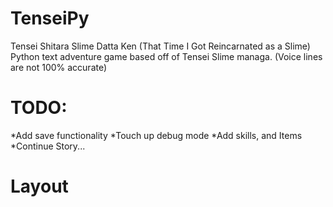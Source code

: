 # TenseiPy

Tensei Shitara Slime Datta Ken (That Time I Got Reincarnated as a Slime)
Python text adventure game based off of Tensei Slime managa. (Voice lines are not 100% accurate)



# TODO:
*Add save functionality
*Touch up debug mode
*Add skills, and Items
*Continue Story...


# Layout



